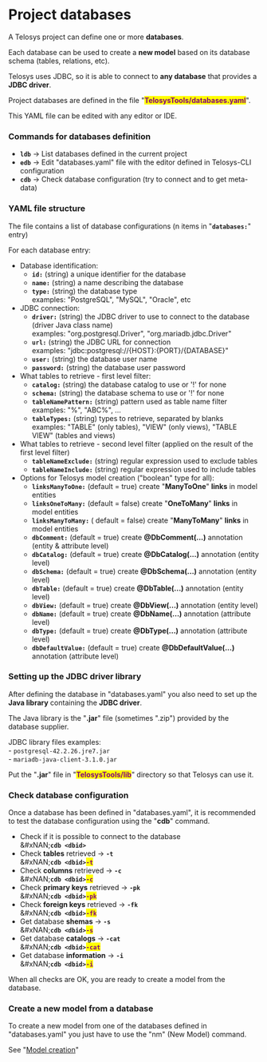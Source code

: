 # Project databases

A Telosys project can define one or more **databases**.&#x20;

Each database can be used to create a **new model** based on its database schema (tables, relations, etc).

Telosys uses JDBC, so it is able to connect to **any database** that provides a **JDBC driver**.

Project databases are defined in the file "<mark style="color:purple;">**TelosysTools/databases.yaml**</mark>".

This YAML file can be edited with any editor or IDE.



### Commands for databases definition

* **`ldb`**  -> List databases defined in the current project&#x20;
* **`edb`** -> Edit "databases.yaml" file with the editor defined in Telosys-CLI configuration
* **`cdb`** ->  Check database configuration (try to connect and to get meta-data)



### YAML file structure

The file contains a list of database configurations (n items in "**`databases:`**" entry)

For each database entry:

* Database identification:&#x20;
  * **`id:`**   (string) a unique identifier for the database&#x20;
  * **`name:`**  (string) a name describing the database&#x20;
  * **`type:`**  (string) the database type \
    &#x20;    examples: "PostgreSQL", "MySQL", "Oracle", etc
* JDBC connection:
  * **`driver:`**  (string) the JDBC driver to use to connect to the database (driver Java class name)  \
    &#x20;    examples:  "org.postgresql.Driver",  "org.mariadb.jdbc.Driver"
  * **`url:`**    (string)  the JDBC URL for connection  \
    &#x20;    examples:    "jdbc:postgresql://{HOST}:{PORT}/{DATABASE}"&#x20;
  * **`user:`**  (string)  the database user name&#x20;
  * **`password:`** (string)  the database user password&#x20;
* What tables to retrieve - first level filter:
  * **`catalog:`**  (string)  the database catalog to use or  '!' for none &#x20;
  * **`schema:`** (string)  the database schema to use or  '!' for none
  * **`tableNamePattern:`**  (string) pattern used as table name filter \
    &#x20;    examples:  "%",   "ABC%",  ...&#x20;
  * **`tableTypes:`**  (string)  types to retrieve, separated by blanks \
    &#x20;    examples: "TABLE" (only tables),  "VIEW" (only views),  "TABLE VIEW" (tables and views)
* What tables to retrieve - second level filter (applied on the result of the first level filter)
  * **`tableNameExclude:`**  (string)  regular expression used to exclude tables
  * **`tableNameInclude:`**  (string)  regular expression used to include tables
* Options for Telosys model creation ("boolean" type for all):
  * **`linksManyToOne:`**  (default = true)  create "**ManyToOne**" **links** in model entities
  * **`linksOneToMany:`** (default = false)  create "**OneToMany**" **links** in model entities
  * **`linksManyToMany:`** ( default = false)  create "**ManyToMany**" **links** in model entities
  * **`dbComment:`** (default = true)  create **@DbComment(...)** annotation (entity & attribute level)
  * **`dbCatalog:`** (default = true)  create **@DbCatalog(...)** annotation (entity level)
  * **`dbSchema:`** (default = true) create **@DbSchema(...)** annotation (entity level)
  * **`dbTable:`** (default = true) create **@DbTable(...)** annotation (entity level)
  * **`dbView:`** (default = true) create **@DbView(...)** annotation (entity level)
  * **`dbName:`** (default = true) create **@DbName(...)** annotation (attribute level)
  * **`dbType:`** (default = true)  create **@DbType(...)** annotation (attribute level)
  * **`dbDefaultValue:`** (default = true) create **@DbDefaultValue(...)** annotation (attribute level)



### Setting up the JDBC driver library

After defining the database in "databases.yaml" you also need to set up the **Java library** containing the **JDBC driver**.

The Java library is the "**.jar**" file (sometimes ".zip") provided by the database supplier.

JDBC library files examples:\
&#x20;   \-  `postgresql-42.2.26.jre7.jar` \
&#x20;   \-  `mariadb-java-client-3.1.0.jar`

Put the "**.jar**" file in  "<mark style="color:purple;">**TelosysTools/lib**</mark>" directory so that Telosys can use it.



### Check database configuration

Once a database has been defined in "databases.yaml", it is recommended to test the database configuration using the "**cdb**" command.

* Check if it is possible to connect to the database\
  &#xNAN;**`cdb <dbid>`**
* Check **tables** retrieved ->  **`-t`**\
  &#xNAN;**`cdb <dbid>`**<mark style="color:purple;">**`-t`**</mark>
* Check **columns** retrieved ->  **`-c`**\
  &#xNAN;**`cdb <dbid>`**<mark style="color:purple;">**`-c`**</mark>
* Check **primary keys** retrieved ->  **`-pk`**\
  &#xNAN;**`cdb <dbid>`**<mark style="color:purple;">**`-pk`**</mark>
* Check **foreign keys** retrieved ->  **`-fk`**\
  &#xNAN;**`cdb <dbid>`**<mark style="color:purple;">**`-fk`**</mark>
* Get database **shemas**  ->  **`-s`**\
  &#xNAN;**`cdb <dbid>`**<mark style="color:purple;">**`-s`**</mark>
* Get database **catalogs** ->  **`-cat`**\
  &#xNAN;**`cdb <dbid>`**<mark style="color:purple;">**`-cat`**</mark>
* Get database **information** ->  **`-i`**\
  &#xNAN;**`cdb <dbid>`**<mark style="color:purple;">**`-i`**</mark>

When all checks are OK, you are ready to create a model from the database.



### Create a new model from a database

To create a new model from one of the databases defined in "databases.yaml" you just have to use the "nm" (New Model) command.

See "[Model creation](models/model-creation.md)"
